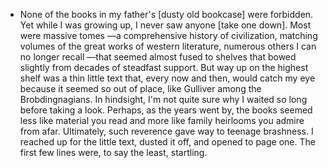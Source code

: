 - None of the books in my father's [dusty old bookcase] were forbidden. Yet while I was growing up, I never saw anyone [take one down]. Most were massive tomes —a comprehensive history of civilization, matching volumes of the great works of western literature, numerous others I can no longer recall —that seemed almost fused to shelves that bowed slightly from decades of steadfast support. But way up on the highest shelf was a thin little text that, every now and then, would catch my eye because it seemed so out of place, like Gulliver among the Brobdingnagians. In hindsight, I'm not quite sure why I waited so long before taking a look. Perhaps, as the years went by, the books seemed less like material you read and more like family heirlooms you admire from afar. Ultimately, such reverence gave way to teenage brashness. I reached up for the little text, dusted it off, and opened to page one. The first few lines were, to say the least, startling.
